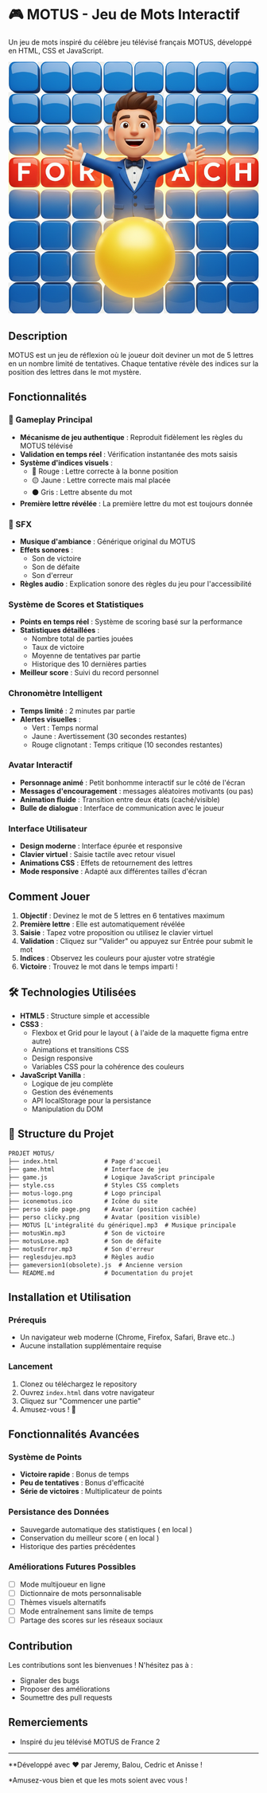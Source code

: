 # 🎮 MOTUS - Jeu de Mots Interactif

Un jeu de mots inspiré du célèbre jeu télévisé français MOTUS, développé en HTML, CSS et JavaScript.

![MOTUS Logo](motus-logo.png)

##  Description

MOTUS est un jeu de réflexion où le joueur doit deviner un mot de 5 lettres en un nombre limité de tentatives. Chaque tentative révèle des indices sur la position des lettres dans le mot mystère.

##  Fonctionnalités

### 🎯 Gameplay Principal
- **Mécanisme de jeu authentique** : Reproduit fidèlement les règles du MOTUS télévisé
- **Validation en temps réel** : Vérification instantanée des mots saisis
- **Système d'indices visuels** :
  - 🔴 Rouge : Lettre correcte à la bonne position
  - 🟡 Jaune : Lettre correcte mais mal placée
  - ⚫ Gris : Lettre absente du mot
- **Première lettre révélée** : La première lettre du mot est toujours donnée

### 🎵 SFX
- **Musique d'ambiance** : Générique original du MOTUS
- **Effets sonores** :
  - Son de victoire 
  - Son de défaite 
  - Son d'erreur 
- **Règles audio** : Explication sonore des règles du jeu pour l'accessibilité

### Système de Scores et Statistiques
- **Points en temps réel** : Système de scoring basé sur la performance
- **Statistiques détaillées** :
  - Nombre total de parties jouées
  - Taux de victoire
  - Moyenne de tentatives par partie
  - Historique des 10 dernières parties
- **Meilleur score** : Suivi du record personnel

### Chronomètre Intelligent
- **Temps limité** : 2 minutes par partie
- **Alertes visuelles** :
  - Vert : Temps normal
  - Jaune : Avertissement (30 secondes restantes)
  - Rouge clignotant : Temps critique (10 secondes restantes)

### Avatar Interactif
- **Personnage animé** : Petit bonhomme interactif sur le côté de l'écran
- **Messages d'encouragement** : messages aléatoires motivants (ou pas)
- **Animation fluide** : Transition entre deux états (caché/visible)
- **Bulle de dialogue** : Interface de communication avec le joueur

###  Interface Utilisateur
- **Design moderne** : Interface épurée et responsive
- **Clavier virtuel** : Saisie tactile avec retour visuel
- **Animations CSS** : Effets de retournement des lettres
- **Mode responsive** : Adapté aux différentes tailles d'écran

##  Comment Jouer

1. **Objectif** : Devinez le mot de 5 lettres en 6 tentatives maximum
2. **Première lettre** : Elle est automatiquement révélée
3. **Saisie** : Tapez votre proposition ou utilisez le clavier virtuel
4. **Validation** : Cliquez sur "Valider" ou appuyez sur Entrée pour submit le mot
5. **Indices** : Observez les couleurs pour ajuster votre stratégie
6. **Victoire** : Trouvez le mot dans le temps imparti !

## 🛠️ Technologies Utilisées

- **HTML5** : Structure simple et accessible
- **CSS3** : 
  - Flexbox et Grid pour le layout ( à l'aide de la maquette figma entre autre)
  - Animations et transitions CSS
  - Design responsive
  - Variables CSS pour la cohérence des couleurs
- **JavaScript Vanilla** :
  - Logique de jeu complète
  - Gestion des événements
  - API localStorage pour la persistance
  - Manipulation du DOM

## 📁 Structure du Projet

```
PROJET MOTUS/
├── index.html             # Page d'accueil
├── game.html              # Interface de jeu
├── game.js                # Logique JavaScript principale
├── style.css              # Styles CSS complets
├── motus-logo.png         # Logo principal
├── iconemotus.ico         # Icône du site
├── perso side page.png    # Avatar (position cachée)
├── perso clicky.png       # Avatar (position visible)
├── MOTUS [L'intégralité du générique].mp3  # Musique principale
├── motusWin.mp3           # Son de victoire
├── motusLose.mp3          # Son de défaite
├── motusError.mp3         # Son d'erreur
├── reglesdujeu.mp3        # Règles audio
├── gameversion1(obsolete).js  # Ancienne version
└── README.md              # Documentation du projet
```

##  Installation et Utilisation

### Prérequis
- Un navigateur web moderne (Chrome, Firefox, Safari, Brave etc..)
- Aucune installation supplémentaire requise

### Lancement
1. Clonez ou téléchargez le repository
2. Ouvrez `index.html` dans votre navigateur
3. Cliquez sur "Commencer une partie"
4. Amusez-vous ! 🎉


##  Fonctionnalités Avancées

### Système de Points
- **Victoire rapide** : Bonus de temps
- **Peu de tentatives** : Bonus d'efficacité
- **Série de victoires** : Multiplicateur de points

### Persistance des Données
- Sauvegarde automatique des statistiques ( en local )
- Conservation du meilleur score ( en local )
- Historique des parties précédentes


### Améliorations Futures Possibles
- [ ] Mode multijoueur en ligne
- [ ] Dictionnaire de mots personnalisable
- [ ] Thèmes visuels alternatifs
- [ ] Mode entraînement sans limite de temps
- [ ] Partage des scores sur les réseaux sociaux

##  Contribution

Les contributions sont les bienvenues ! N'hésitez pas à :
- Signaler des bugs
- Proposer des améliorations
- Soumettre des pull requests

##  Remerciements

- Inspiré du jeu télévisé MOTUS de France 2

---

**Développé avec ❤️ par Jeremy, Balou, Cedric et Anisse !

*Amusez-vous bien et que les mots soient avec vous ! 